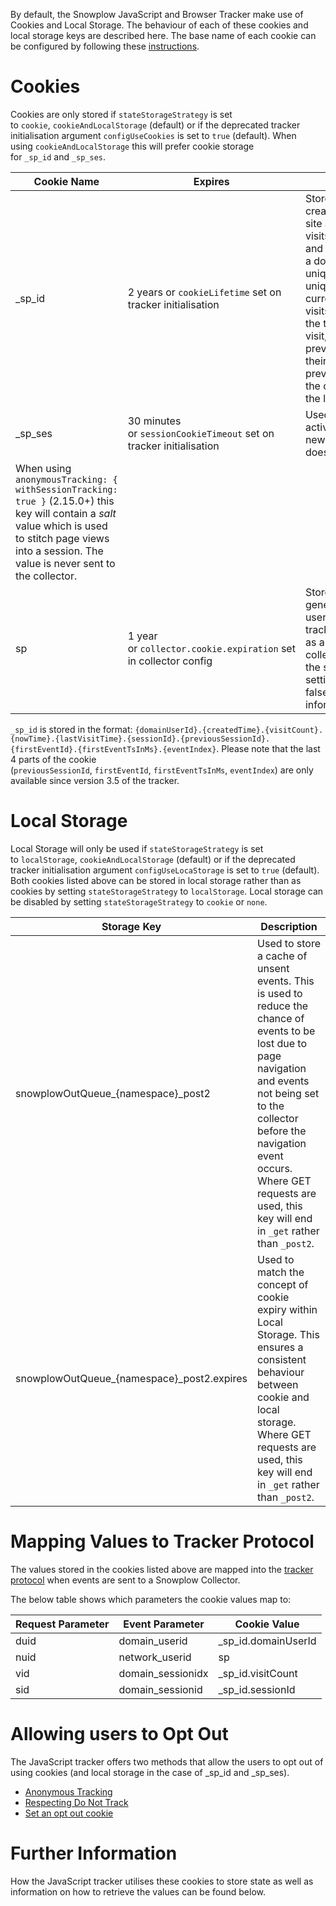 By default, the Snowplow JavaScript and Browser Tracker make use of Cookies and Local Storage. The behaviour of each of these cookies and local storage keys are described here. The base name of each cookie can be configured by following these [instructions](/docs/collecting-data/collecting-from-own-applications/javascript-trackers/javascript-tracker/javascript-tracker-v3/tracker-setup/initialization-options/index.md#Configuring_the_cookie_name).

# Cookies

Cookies are only stored if `stateStorageStrategy` is set to `cookie`, `cookieAndLocalStorage` (default) or if the deprecated tracker initialisation argument `configUseCookies` is set to `true` (default). When using `cookieAndLocalStorage` this will prefer cookie storage for `_sp_id` and `_sp_ses`.

| Cookie Name | Expires | Description |
| --- | --- | --- |
| _sp_id | 2 years or `cookieLifetime` set on tracker initialisation | Stores user information that is created when a user first visits a site and updated on subsequent visits. It is used to identify users and track the users activity across a domain. This cookie stores a unique identifier for each user, a unique identifier for the users current session, the number of visits a user has made to the site, the timestamp of the users first visit, the timestamp of their previous visit and the timestamp of their current visit, references to previous session and first event in the current session, and index of the last event in the session. |
| _sp_ses | 30 minutes or `sessionCookieTimeout` set on tracker initialisation | Used to identify if the user is in an active session on a site or if this is a new session for a user (i.e. cookie doesn't exist or has expired).  
When using `anonymousTracking: { withSessionTracking: true }` (2.15.0+) this key will contain a _salt_ value which is used to stitch page views into a session. The value is never sent to the collector. |
| sp | 1 year or `collector.cookie.expiration` set in collector config | Stores a server-side collector generated unique identifier for a user that is sent with all subsequent tracking event events. Can be used as a first party cookie is the collector is on the same domain as the site. Can be disabled by setting `collector.cookie.enabled` to false (See [here](/docs/pipeline-components-and-applications/stream-collector/configure/index.md) for more information). |

`_sp_id` is stored in the format: `{domainUserId}.{createdTime}.{visitCount}.{nowTime}.{lastVisitTime}.{sessionId}.{previousSessionId}.{firstEventId}.{firstEventTsInMs}.{eventIndex}`. Please note that the last 4 parts of the cookie (`previousSessionId`, `firstEventId`, `firstEventTsInMs`, `eventIndex`) are only available since version 3.5 of the tracker.

# Local Storage

Local Storage will only be used if `stateStorageStrategy` is set to `localStorage`, `cookieAndLocalStorage` (default) or if the deprecated tracker initialisation argument `configUseLocaStorage` is set to `true` (default). Both cookies listed above can be stored in local storage rather than as cookies by setting `stateStorageStrategy` to `localStorage`. Local storage can be disabled by setting `stateStorageStrategy` to `cookie` or `none`.

| Storage Key | Description |
| --- | --- |
| snowplowOutQueue_{namespace}_post2 | Used to store a cache of unsent events. This is used to reduce the chance of events to be lost due to page navigation and events not being set to the collector before the navigation event occurs. Where GET requests are used, this key will end in `_get` rather than `_post2`. |
| snowplowOutQueue_{namespace}_post2.expires | Used to match the concept of cookie expiry within Local Storage. This ensures a consistent behaviour between cookie and local storage. Where GET requests are used, this key will end in `_get` rather than `_post2`. |

# Mapping Values to Tracker Protocol

The values stored in the cookies listed above are mapped into the [tracker protocol](/docs/collecting-data/collecting-from-own-applications/snowplow-tracker-protocol/index.md) when events are sent to a Snowplow Collector.

The below table shows which parameters the cookie values map to:

| Request Parameter | Event Parameter | Cookie Value |
| --- | --- | --- |
| duid | domain_userid | _sp_id.domainUserId |
| nuid | network_userid | sp |
| vid | domain_sessionidx | _sp_id.visitCount |
| sid | domain_sessionid | _sp_id.sessionId |

# Allowing users to Opt Out

The JavaScript tracker offers two methods that allow the users to opt out of using cookies (and local storage in the case of _sp_id and _sp_ses).

- [Anonymous Tracking](/docs/collecting-data/collecting-from-own-applications/javascript-trackers/javascript-tracker/javascript-tracker-v3/tracker-setup/initialization-options/index.md#Anonymous_Tracking)
- [Respecting Do Not Track](/docs/collecting-data/collecting-from-own-applications/javascript-trackers/javascript-tracker/javascript-tracker-v3/tracker-setup/initialization-options/index.md#Respecting_Do_Not_Track)
- [Set an opt out cookie](/docs/collecting-data/collecting-from-own-applications/javascript-trackers/javascript-tracker/javascript-tracker-v3/tracker-setup/initialization-options/index.md#Opt-out_cookie)

# Further Information

How the JavaScript tracker utilises these cookies to store state as well as information on how to retrieve the values can be found below.

